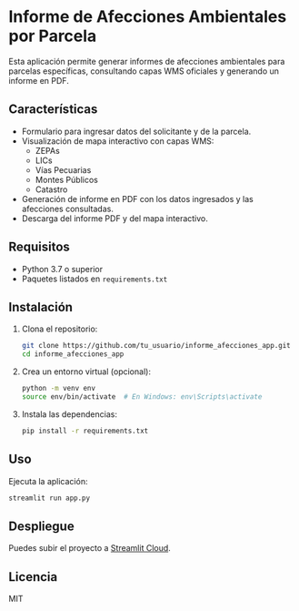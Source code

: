 # Informe de Afecciones Ambientales por Parcela

Esta aplicación permite generar informes de afecciones ambientales para parcelas específicas, consultando capas WMS oficiales y generando un informe en PDF.

## Características

- Formulario para ingresar datos del solicitante y de la parcela.
- Visualización de mapa interactivo con capas WMS:
  - ZEPAs
  - LICs
  - Vías Pecuarias
  - Montes Públicos
  - Catastro
- Generación de informe en PDF con los datos ingresados y las afecciones consultadas.
- Descarga del informe PDF y del mapa interactivo.

## Requisitos

- Python 3.7 o superior
- Paquetes listados en `requirements.txt`

## Instalación

1. Clona el repositorio:

   ```bash
   git clone https://github.com/tu_usuario/informe_afecciones_app.git
   cd informe_afecciones_app
   ```

2. Crea un entorno virtual (opcional):

   ```bash
   python -m venv env
   source env/bin/activate  # En Windows: env\Scripts\activate
   ```

3. Instala las dependencias:

   ```bash
   pip install -r requirements.txt
   ```

## Uso

Ejecuta la aplicación:

```bash
streamlit run app.py
```

## Despliegue

Puedes subir el proyecto a [Streamlit Cloud](https://streamlit.io/cloud).

## Licencia

MIT
